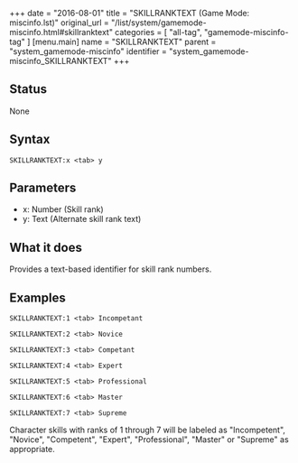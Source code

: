 +++
date = "2016-08-01"
title = "SKILLRANKTEXT (Game Mode: miscinfo.lst)"
original_url = "/list/system/gamemode-miscinfo.html#skillranktext"
categories = [ "all-tag", "gamemode-miscinfo-tag" ]
[menu.main]
    name = "SKILLRANKTEXT"
    parent = "system_gamemode-miscinfo"
    identifier = "system_gamemode-miscinfo_SKILLRANKTEXT"
+++

## Status

None

## Syntax

`SKILLRANKTEXT:x <tab>
y`

## Parameters

-   x: Number (Skill rank)
-   y: Text (Alternate skill rank text)



What it does
------------

Provides a text-based identifier for skill rank numbers.

Examples
--------

`SKILLRANKTEXT:1 <tab> Incompetant`

`SKILLRANKTEXT:2 <tab> Novice`

`SKILLRANKTEXT:3 <tab> Competant`

`SKILLRANKTEXT:4 <tab> Expert`

`SKILLRANKTEXT:5 <tab> Professional`

`SKILLRANKTEXT:6 <tab> Master`

`SKILLRANKTEXT:7 <tab> Supreme`

Character skills with ranks of 1 through 7 will be labeled as
"Incompetent", "Novice", "Competent", "Expert", "Professional", "Master"
or "Supreme" as appropriate.

